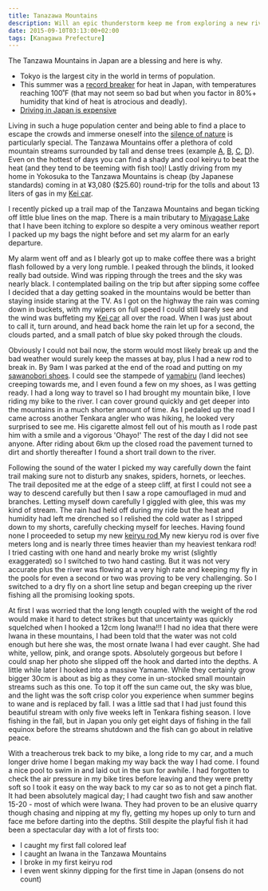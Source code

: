 ```yaml
---
title: Tanazawa Mountains
description: Will an epic thunderstorm keep me from exploring a new river in the Tanazawa Mountains???
date: 2015-09-10T03:13:00+02:00
tags: [Kanagawa Prefecture]
---
```

<div class=“text-lg m-2”>
<p class="mb-2">The Tanzawa Mountains in Japan are a blessing and here is why.
<ul>
 	<li>Tokyo is the largest city in the world in terms of population.</li>
 	<li>This summer was a <a href="https://www.japantimes.co.jp/news/2015/07/13/national/temperature-tops-38-niigata-tokyo-sees-years-first-heatstroke-death/#.VfC3b7RYqCI" target="_blank">record breaker</a> for heat in Japan, with temperatures reaching 100˚F (that may not seem so bad but when you factor in 80%+ humidity that kind of heat is atrocious and deadly).</li>
 	<li><a href="https://www.fallfishtenkara.com/toll-roads/" target="_blank" rel="noopener noreferrer">Driving in Japan is expensive</a></li>
</ul>
<p class="mt-2 mb-2">Living in such a huge population center and being able to find a place to escape the crowds and immerse oneself into the <a href="https://seattlebackpackersmagazine.com/cherish-the-silence-of-nature/" target="_blank" rel="noopener noreferrer">silence of nature</a> is particularly special. The Tanzawa Mountains offer a plethora of cold mountain streams surrounded by tall and dense trees (example <a href="https://www.fallfishtenkara.com/epidote-creek/" target="_blank" rel="noopener noreferrer">A</a>, <a href="https://www.fallfishtenkara.com/fujinogawa/" target="_blank" rel="noopener noreferrer">B</a>, <a href="https://www.fallfishtenkara.com/mizusawa-river-tokyo/" target="_blank" rel="noopener noreferrer">C</a>, <a href="https://www.fallfishtenkara.com/headwater-yozukugawa/" target="_blank"rel="noopener noreferrer">D</a>). Even on the hottest of days you can find a shady and cool keiryu to beat the heat (and they tend to be teeming with fish too)! Lastly driving from my home in Yokosuka to the Tanzawa Mountains is cheap (by Japanese standards) coming in at ¥3,080 ($25.60) round-trip for the tolls and about 13 liters of gas in my <a href="https://www.fallfishtenkara.com/japanese-kei-cars/" target="_blank" rel="noopener noreferrer">Kei car</a>.</p>

<p class="mb-2 mt-2">I recently picked up a trail map of the Tanzawa Mountains and began ticking off little blue lines on the map. There is a main tributary to <a href="https://www.fallfishtenkara.com/plum-rain/" target="_blank" rel="noopener noreferrer">Miyagase Lake</a> that I have been itching to explore so despite a very ominous weather report I packed up my bags the night before and set my alarm for an early departure.</p>



<p class="mb-2 mt-2">My alarm went off and as I blearly got up to make coffee there was a bright flash followed by a very long rumble. I peaked through the blinds, it looked really bad outside. Wind was ripping through the trees and the sky was nearly black. I contemplated bailing on the trip but after sipping some coffee I decided that a day getting soaked in the mountains would be better than staying inside staring at the TV. As I got on the highway the rain was coming down in buckets, with my wipers on full speed I could still barely see and the wind was buffeting my <a href="https://www.fallfishtenkara.com/japanese-kei-cars/" target="_blank" rel="noopener noreferrer">Kei car</a> all over the road. When I was just about to call it, turn around, and head back home the rain let up for a second, the clouds parted, and a small patch of blue sky poked through the clouds.</p>



<p class="mb-2 mt-2">Obviously I could not bail now, the storm would most likely break up and the bad weather would surely keep the masses at bay, plus I had a new rod to break in. By 9am I was parked at the end of the road and putting on my <a href="https://www.fallfishtenkara.com/sawanobori-stream-climbing-shoes/" target="_blank" rel="noopener noreferrer">sawanobori shoes</a>. I could see the stampede of <a href="https://www.fallfishtenkara.com/yamabirugawa/" target="_blank" rel="noopener noreferrer">yamabiru</a> (land leeches) creeping towards me, and I even found a few on my shoes, as I was getting ready. I had a long way to travel so I had brought my mountain bike, I love riding my bike to the river. I can cover ground quickly and get deeper into the mountains in a much shorter amount of time. As I pedaled up the road I came across another Tenkara angler who was hiking, he looked very surprised to see me. His cigarette almost fell out of his mouth as I rode past him with a smile and a vigorous 'Ohayo!' The rest of the day I did not see anyone. After riding about 6km up the closed road the pavement turned to dirt and shortly thereafter I found a short trail down to the river.</p>



<p class="mb-2 mt-2">Following the sound of the water I picked my way carefully down the faint trail making sure not to disturb any snakes, spiders, hornets, or leeches. The trail deposited me at the edge of a steep cliff, at first I could not see a way to descend carefully but then I saw a rope camouflaged in mud and branches. Letting myself down carefully I giggled with glee, this was my kind of stream. The rain had held off during my ride but the heat and humidity had left me drenched so I relished the cold water as I stripped down to my shorts, carefully checking myself for leeches. Having found none I proceeded to setup my new <a href="https://www.fallfishtenkara.com/about/my-tenkara-rods/" target="_blank" rel="noopener noreferrer">keiryu rod </a>My new kieryu rod is over five meters long and is nearly three times heavier than my heaviest tenkara rod! I tried casting with one hand and nearly broke my wrist (slightly exaggerated) so I switched to two hand casting. But it was not very accurate plus the river was flowing at a very high rate and keeping my fly in the pools for even a second or two was proving to be very challenging. So I switched to a dry fly on a short line setup and began creeping up the river fishing all the promising looking spots.</p>



<p class="mb-2 mt-2">At first I was worried that the long length coupled with the weight of the rod would make it hard to detect strikes but that uncertainty was quickly squelched when I hooked a 12cm long Iwana!!! I had no idea that there were Iwana in these mountains, I had been told that the water was not cold enough but here she was, the most ornate Iwana I had ever caught. She had white, yellow, pink, and orange spots. Absolutely gorgeous but before I could snap her photo she slipped off the hook and darted into the depths. A little while later I hooked into a massive Yamame. While they certainly grow bigger 30cm is about as big as they come in un-stocked small mountain streams such as this one. To top it off the sun came out, the sky was blue, and the light was the soft crisp color you experience when summer begins to wane and is replaced by fall. I was a little sad that I had just found this beautiful stream with only five weeks left in Tenkara fishing season. I love fishing in the fall, but in Japan you only get eight days of fishing in the fall equinox before the streams shutdown and the fish can go about in relative peace.</p>



<p class="mb-2 mt-2">With a treacherous trek back to my bike, a long ride to my car, and a much longer drive home I began making my way back the way I had come. I found a nice pool to swim in and laid out in the sun for awhile. I had forgotten to check the air pressure in my bike tires before leaving and they were pretty soft so I took it easy on the way back to my car so as to not get a pinch flat. It had been absolutely magical day; I had caught two fish and saw another 15-20 - most of which were Iwana. They had proven to be an elusive quarry though chasing and nipping at my fly, getting my hopes up only to turn and face me before darting into the depths. Still despite the playful fish it had been a spectacular day with a lot of firsts too:</p>
<ul>
 	<li>I caught my first fall colored leaf</li>
 	<li>I caught an Iwana in the Tanzawa Mountains</li>
 	<li>I broke in my first keiryu rod</li>
 	<li>I even went skinny dipping for the first time in Japan (onsens do not count)</li>
</ul></p>

<img class="w-8/12 rounded-lg shadow-lg mx-auto" src="" alt="" />
</div>